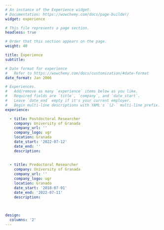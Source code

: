 ```yaml
---
# An instance of the Experience widget.
# Documentation: https://wowchemy.com/docs/page-builder/
widget: experience

# This file represents a page section.
headless: true

# Order that this section appears on the page.
weight: 40

title: Experience
subtitle:

# Date format for experience
#   Refer to https://wowchemy.com/docs/customization/#date-format
date_format: Jan 2006

# Experiences.
#   Add/remove as many `experience` items below as you like.
#   Required fields are `title`, `company`, and `date_start`.
#   Leave `date_end` empty if it's your current employer.
#   Begin multi-line descriptions with YAML's `|2-` multi-line prefix.
experience:

  - title: Postdoctoral Researcher
    company: University of Granada
    company_url: ''
    company_logo: ugr
    location: Granada
    date_start: '2022-07-12'
    date_end: ''
    description: 
    
    
  - title: Predoctoral Researcher
    company: University of Granada
    company_url: ''
    company_logo: ugr
    location: Granada
    date_start: '2018-07-01'
    date_end: '2022-07-11'
    description: 
        
   

design:
  columns: '2'
---
```

